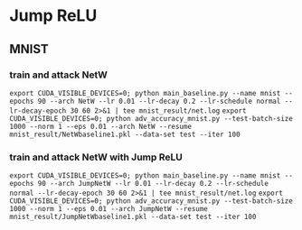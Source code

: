 # Jump ReLU

## MNIST

### train and attack NetW
```export CUDA_VISIBLE_DEVICES=0; python main_baseline.py --name mnist --epochs 90 --arch NetW --lr 0.01 --lr-decay 0.2 --lr-schedule normal --lr-decay-epoch 30 60 2>&1 | tee mnist_result/net.log```
```export CUDA_VISIBLE_DEVICES=0; python adv_accuracy_mnist.py --test-batch-size 1000 --norm 1 --eps 0.01 --arch NetW --resume mnist_result/NetWbaseline1.pkl --data-set test --iter 100```

### train and attack NetW with Jump ReLU
```export CUDA_VISIBLE_DEVICES=0; python main_baseline.py --name mnist --epochs 90 --arch JumpNetW --lr 0.01 --lr-decay 0.2 --lr-schedule normal --lr-decay-epoch 30 60 2>&1 | tee mnist_result/net.log```
```export CUDA_VISIBLE_DEVICES=0; python adv_accuracy_mnist.py --test-batch-size 1000 --norm 1 --eps 0.01 --arch JumpNetW --resume mnist_result/JumpNetWbaseline1.pkl --data-set test --iter 100```


